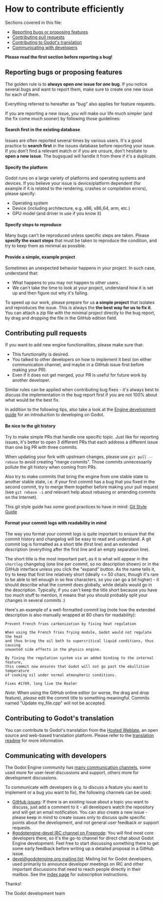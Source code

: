 # How to contribute efficiently

Sections covered in this file:

* [Reporting bugs or proposing features](#reporting-bugs-or-proposing-features)
* [Contributing pull requests](#contributing-pull-requests)
* [Contributing to Godot's translation](#contributing-to-godots-translation)
* [Communicating with developers](#communicating-with-developers)

**Please read the first section before reporting a bug!**

## Reporting bugs or proposing features

The golden rule is to **always open *one* issue for *one* bug**. If you notice
several bugs and want to report them, make sure to create one new issue for
each of them.

Everything referred to hereafter as "bug" also applies for feature requests.

If you are reporting a new issue, you will make our life much simpler (and the
fix come much sooner) by following those guidelines:

#### Search first in the existing database

Issues are often reported several times by various users. It's a good practice
to **search first** in the issues database before reporting your issue. If you
don't find a relevant match or if you are unsure, don't hesitate to **open a
new issue**. The bugsquad will handle it from there if it's a duplicate.

#### Specify the platform

Godot runs on a large variety of platforms and operating systems and devices.
If you believe your issue is device/platform dependent (for example if it is
related to the rendering, crashes or compilation errors), please specify:
* Operating system
* Device (including architecture, e.g. x86, x86_64, arm, etc.)
* GPU model (and driver in use if you know it)

#### Specify steps to reproduce

Many bugs can't be reproduced unless specific steps are taken. Please **specify
the exact steps** that must be taken to reproduce the condition, and try to
keep them as minimal as possible.

#### Provide a simple, example project

Sometimes an unexpected behavior happens in your project. In such case,
understand that:
* What happens to you may not happen to other users.
* We can't take the time to look at your project, understand how it is set up
  and then figure out why it's failing.

To speed up our work, please prepare for us **a simple project** that isolates
and reproduces the issue. This is always the **the best way for us to fix it**.
You can attach a zip file with the minimal project directly to the bug report,
by drag and dropping the file in the GitHub edition field.

## Contributing pull requests

If you want to add new engine functionalities, please make sure that:

* This functionality is desired.
* You talked to other developers on how to implement it best (on either
  communication channel, and maybe in a GitHub issue first before making your
  PR).
* Even if it does not get merged, your PR is useful for future work by another
  developer.

Similar rules can be applied when contributing bug fixes - it's always best to
discuss the implementation in the bug report first if you are not 100% about
what would be the best fix.

In addition to the following tips, also take a look at the
[Engine development guide](https://docs.godotengine.org/en/latest/development/cpp/)
for an introduction to developing on Godot.

#### Be nice to the git history

Try to make simple PRs that handle one specific topic. Just like for reporting
issues, it's better to open 3 different PRs that each address a different issue
than one big PR with three commits.

When updating your fork with upstream changes, please use ``git pull --rebase``
to avoid creating "merge commits". Those commits unnecessarily pollute the git
history when coming from PRs.

Also try to make commits that bring the engine from one stable state to another
stable state, i.e. if your first commit has a bug that you fixed in the second
commit, try to merge them together before making your pull request (see ``git
rebase -i`` and relevant help about rebasing or amending commits on the
Internet).

This git style guide has some good practices to have in mind:
[Git Style Guide](https://github.com/agis-/git-style-guide)

#### Format your commit logs with readability in mind

The way you format your commit logs is quite important to ensure that the
commit history and changelog will be easy to read and understand. A git commit
log is formatted as a short title (first line) and an extended description
(everything after the first line and an empty separation line).

The short title is the most important part, as it is what will appear in the
`shortlog` changelog (one line per commit, so no description shown) or in the
GitHub interface unless you click the "expand" button. As the name tells it,
try to keep that first line relatively short (ideally <= 50 chars, though it's
rare to be able to tell enough in so few characters, so you can go a bit
higher) - it should describe what the commit does globally, while details would
go in the description. Typically, if you can't keep the title short because you
have too much stuff to mention, it means that you should probably split your
changes in several commits :)

Here's an example of a well-formatted commit log (note how the extended
description is also manually wrapped at 80 chars for readability):

```
Prevent French fries carbonization by fixing heat regulation

When using the French fries frying module, Godot would not regulate the heat
and thus bring the oil bath to supercritical liquid conditions, thus causing
unwanted side effects in the physics engine.

By fixing the regulation system via an added binding to the internal feature,
this commit now ensures that Godot will not go past the ebullition temperature
of cooking oil under normal atmospheric conditions.

Fixes #1789, long live the Realm!
```

*Note:* When using the GitHub online editor (or worse, the drag and drop
feature), *please* edit the commit title to something meaningful. Commits named
"Update my_file.cpp" will not be accepted.

## Contributing to Godot's translation

You can contribute to Godot's translation from the [Hosted
Weblate](https://hosted.weblate.org/projects/godot-engine/godot), an open
source and web-based translation platform. Please refer to the [translation
readme](editor/translations/README.md) for more information.

## Communicating with developers

The Godot Engine community has [many communication
channels](https://godotengine.org/community), some used more for user-level
discussions and support, others more for development discussions.

To communicate with developers (e.g. to discuss a feature you want to implement
or a bug you want to fix), the following channels can be used:
- [GitHub issues](https://github.com/godotengine/godot/issues): If there is an
  existing issue about a topic you want to discuss, just add a comment to it -
  all developers watch the repository and will get an email notification. You
  can also create a new issue - please keep in mind to create issues only to
  discuss quite specific points about the development, and not general user
  feedback or support requests.
- [#godotengine-devel IRC channel on
  Freenode](https://webchat.freenode.net/?channels=godotengine-devel): You will
  find most core developers there, so it's the go-to channel for direct chat
  about Godot Engine development. Feel free to start discussing something there
  to get some early feedback before writing up a detailed proposal in a GitHub
  issue.
- [devel@godotengine.org mailing
  list](https://listengine.tuxfamily.org/godotengine.org/devel/): Mailing list
  for Godot developers, used primarily to announce developer meetings on IRC
  and other important discussions that need to reach people directly in their
  mailbox. See the [index
  page](https://listengine.tuxfamily.org/godotengine.org/devel/) for
  subscription instructions.

Thanks!

The Godot development team
